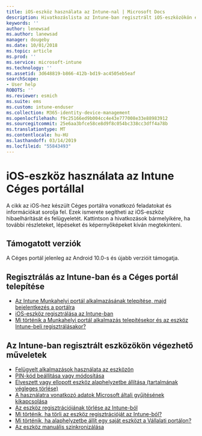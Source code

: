 ```yaml
---
title: iOS-eszköz használata az Intune-nal | Microsoft Docs
description: Hivatkozáslista az Intune-ban regisztrált iOS-eszközökön elvégezhető feladatokhoz.
keywords: ''
author: lenewsad
ms.author: lanewsad
manager: dougeby
ms.date: 10/01/2018
ms.topic: article
ms.prod: ''
ms.service: microsoft-intune
ms.technology: ''
ms.assetid: 3d648819-b866-412b-bd19-ac4505eb5eaf
searchScope:
- User help
ROBOTS: ''
ms.reviewer: esmich
ms.suite: ems
ms.custom: intune-enduser
ms.collection: M365-identity-device-management
ms.openlocfilehash: f9c25166ed9b004cc4e43e777008e33e88983912
ms.sourcegitcommit: 25e6aa3bfce58ce8d9f8c054bc338cc3dff4a78b
ms.translationtype: MT
ms.contentlocale: hu-HU
ms.lasthandoff: 03/14/2019
ms.locfileid: "55843493"
---
```

# <a name="using-your-ios-device-with-intune-company-portal"></a>iOS-eszköz használata az Intune Céges portállal
A cikk az iOS-hez készült Céges portálra vonatkozó feladatokat és információkat sorolja fel. Ezek ismerete segítheti az iOS-eszköz hibaelhárítását és felügyeletét. Kattintson a hivatkozások bármelyikére, ha további részleteket, lépéseket és képernyőképeket kíván megtekinteni.

## <a name="supported-versions"></a>Támogatott verziók

A Céges portál jelenleg az Android 10.0-s és újabb verzióit támogatja.

## <a name="enrolling-into-intune-and-installing-the-company-portal"></a>Regisztrálás az Intune-ban és a Céges portál telepítése

- [Az Intune Munkahelyi portál alkalmazásának telepítése, majd bejelentkezés a portálra](install-and-sign-in-to-the-intune-company-portal-app-ios.md)
- [iOS-eszköz regisztrálása az Intune-ban](enroll-your-device-in-intune-ios.md)
- [Mi történik a Munkahelyi portál alkalmazás telepítésekor és az eszköz Intune-beli regisztrálásakor?](what-happens-if-you-install-the-Company-Portal-app-and-enroll-your-device-in-intune-ios.md)

## <a name="things-you-can-do-when-your-device-is-enrolled-in-intune"></a>Az Intune-ban regisztrált eszközökön végezhető műveletek

- [Felügyelt alkalmazások használata az eszközön](use-managed-apps-on-your-device-ios.md)
- [PIN-kód beállítása vagy módosítása](set-or-change-your-passcode-ios.md)
  <!--- [Reset (erase) your lost or stolen device](reset-erase-your-lost-or-stolen-device-ios.md) -->
- [Elveszett vagy ellopott eszköz alaphelyzetbe állítása (tartalmának végleges törlése)](reset-erase-your-device-cpwebsite.md)
- [A használatra vonatkozó adatok Microsoft általi gyűjtésének kikapcsolása](turn-off-microsoft-usage-data-collection-ios.md)
- [Az eszköz regisztrációjának törlése az Intune-ból](unenroll-your-device-from-intune-ios.md)
- [Mi történik, ha törli az eszköz regisztrációját az Intune-ból?](what-happens-if-you-unenroll-your-device-from-intune-ios.md)
- [Mi történik, ha alaphelyzetbe állít egy saját eszközt a Vállalati portálon?](what-happens-if-you-reset-your-device-using-the-company-portal-ios.md)
- [Az eszköz manuális szinkronizálása](sync-your-device-manually-ios.md)
